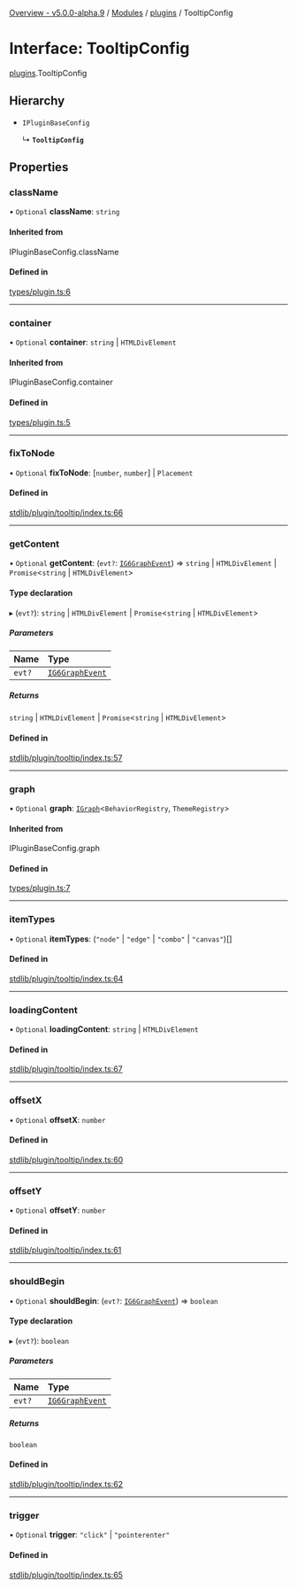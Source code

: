 [Overview - v5.0.0-alpha.9](../README.md) / [Modules](../modules.md) / [plugins](../modules/plugins.md) / TooltipConfig

# Interface: TooltipConfig

[plugins](../modules/plugins.md).TooltipConfig

## Hierarchy

- `IPluginBaseConfig`

  ↳ **`TooltipConfig`**

## Properties

### className

• `Optional` **className**: `string`

#### Inherited from

IPluginBaseConfig.className

#### Defined in

[types/plugin.ts:6](https://github.com/antvis/G6/blob/1eda86a093/packages/g6/src/types/plugin.ts#L6)

___

### container

• `Optional` **container**: `string` \| `HTMLDivElement`

#### Inherited from

IPluginBaseConfig.container

#### Defined in

[types/plugin.ts:5](https://github.com/antvis/G6/blob/1eda86a093/packages/g6/src/types/plugin.ts#L5)

___

### fixToNode

• `Optional` **fixToNode**: [`number`, `number`] \| `Placement`

#### Defined in

[stdlib/plugin/tooltip/index.ts:66](https://github.com/antvis/G6/blob/1eda86a093/packages/g6/src/stdlib/plugin/tooltip/index.ts#L66)

___

### getContent

• `Optional` **getContent**: (`evt?`: [`IG6GraphEvent`](types-IG6GraphEvent.md)) => `string` \| `HTMLDivElement` \| `Promise`<`string` \| `HTMLDivElement`\>

#### Type declaration

▸ (`evt?`): `string` \| `HTMLDivElement` \| `Promise`<`string` \| `HTMLDivElement`\>

##### Parameters

| Name | Type |
| :------ | :------ |
| `evt?` | [`IG6GraphEvent`](types-IG6GraphEvent.md) |

##### Returns

`string` \| `HTMLDivElement` \| `Promise`<`string` \| `HTMLDivElement`\>

#### Defined in

[stdlib/plugin/tooltip/index.ts:57](https://github.com/antvis/G6/blob/1eda86a093/packages/g6/src/stdlib/plugin/tooltip/index.ts#L57)

___

### graph

• `Optional` **graph**: [`IGraph`](types-IGraph.md)<`BehaviorRegistry`, `ThemeRegistry`\>

#### Inherited from

IPluginBaseConfig.graph

#### Defined in

[types/plugin.ts:7](https://github.com/antvis/G6/blob/1eda86a093/packages/g6/src/types/plugin.ts#L7)

___

### itemTypes

• `Optional` **itemTypes**: (``"node"`` \| ``"edge"`` \| ``"combo"`` \| ``"canvas"``)[]

#### Defined in

[stdlib/plugin/tooltip/index.ts:64](https://github.com/antvis/G6/blob/1eda86a093/packages/g6/src/stdlib/plugin/tooltip/index.ts#L64)

___

### loadingContent

• `Optional` **loadingContent**: `string` \| `HTMLDivElement`

#### Defined in

[stdlib/plugin/tooltip/index.ts:67](https://github.com/antvis/G6/blob/1eda86a093/packages/g6/src/stdlib/plugin/tooltip/index.ts#L67)

___

### offsetX

• `Optional` **offsetX**: `number`

#### Defined in

[stdlib/plugin/tooltip/index.ts:60](https://github.com/antvis/G6/blob/1eda86a093/packages/g6/src/stdlib/plugin/tooltip/index.ts#L60)

___

### offsetY

• `Optional` **offsetY**: `number`

#### Defined in

[stdlib/plugin/tooltip/index.ts:61](https://github.com/antvis/G6/blob/1eda86a093/packages/g6/src/stdlib/plugin/tooltip/index.ts#L61)

___

### shouldBegin

• `Optional` **shouldBegin**: (`evt?`: [`IG6GraphEvent`](types-IG6GraphEvent.md)) => `boolean`

#### Type declaration

▸ (`evt?`): `boolean`

##### Parameters

| Name | Type |
| :------ | :------ |
| `evt?` | [`IG6GraphEvent`](types-IG6GraphEvent.md) |

##### Returns

`boolean`

#### Defined in

[stdlib/plugin/tooltip/index.ts:62](https://github.com/antvis/G6/blob/1eda86a093/packages/g6/src/stdlib/plugin/tooltip/index.ts#L62)

___

### trigger

• `Optional` **trigger**: ``"click"`` \| ``"pointerenter"``

#### Defined in

[stdlib/plugin/tooltip/index.ts:65](https://github.com/antvis/G6/blob/1eda86a093/packages/g6/src/stdlib/plugin/tooltip/index.ts#L65)
